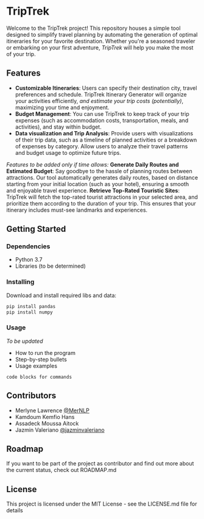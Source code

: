 # TripTrek

Welcome to the TripTrek project! This repository houses a simple tool designed to simplify travel planning by automating the generation of optimal itineraries for your favorite destination. Whether you're a seasoned traveler or embarking on your first adventure, *TripTrek* will help you make the most of your trip.

## Features
* **Customizable Itineraries**: Users can specify their destination city, travel preferences and schedule. TripTrek Itinerary Generator will organize your activities efficiently, _and estimate your trip costs (potentially)_, maximizing your time and enjoyment.
* **Budget Management**: You can use TripTrek to keep track of your trip expenses (such as accommodation costs, transportation, meals, and activities), and stay within budget. 
* **Data visualization and Trip Analysis**: Provide users with visualizations of their trip data, such as a timeline of planned activities or a breakdown of expenses by category. Allow users to analyze their travel patterns and budget usage to optimize future trips.  

_Features to be added only if time allows:_
**Generate Daily Routes and Estimated Budget**: Say goodbye to the hassle of planning routes between attractions. Our tool automatically generates daily routes, based on distance starting from your initial location (such as your hotel), ensuring a smooth and enjoyable travel experience.
**Retrieve Top-Rated Touristic Sites**: TripTrek will fetch the top-rated tourist attractions in your selected area, and prioritize them according to the duration of your trip. This ensures that your itinerary includes must-see landmarks and experiences.

## Getting Started

### Dependencies

* Python 3.7
* Libraries (to be determined)

### Installing
Download and install required libs and data:
```bash
pip install pandas
pip install numpy

```

### Usage
*To be updated*
* How to run the program
* Step-by-step bullets
* Usage examples
```
code blocks for commands
```
## Contributors

* Merlyne Lawrence [@MerNLP](https://github.com/MerNLP)
* Kamdoum Kemfio Hans
* Assadeck Moussa Aitock 
* Jazmin Valeriano [@jazminvaleriano](https://github.com/jazminvaleriano)

## Roadmap

If you want to be part of the project as contributor and find out more about the current status, check out ROADMAP.md

## License

This project is licensed under the MIT License - see the LICENSE.md file for details
